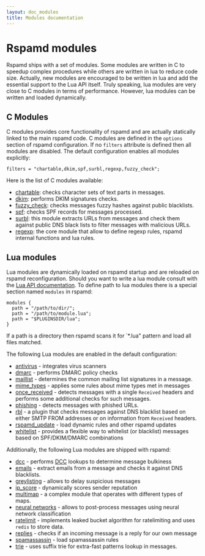 ```yaml
---
layout: doc_modules
title: Modules documentation
---
```

# Rspamd modules

Rspamd ships with a set of modules. Some modules are written in C to speedup
complex procedures while others are written in lua to reduce code size.
Actually, new modules are encouraged to be written in lua and add the essential
support to the Lua API itself. Truly speaking, lua modules are very close to
C modules in terms of performance. However, lua modules can be written and loaded
dynamically.

## C Modules

C modules provides core functionality of rspamd and are actually statically linked
to the main rspamd code. C modules are defined in the `options` section of rspamd
configuration. If no `filters` attribute is defined then all modules are disabled.
The default configuration enables all modules explicitly:

~~~ucl
filters = "chartable,dkim,spf,surbl,regexp,fuzzy_check";
~~~

Here is the list of C modules available:

- [chartable](chartable.html): checks character sets of text parts in messages.
- [dkim](dkim.html): performs DKIM signatures checks.
- [fuzzy_check](fuzzy_check.html): checks messages fuzzy hashes against public blacklists.
- [spf](spf.html): checks SPF records for messages processed.
- [surbl](surbl.html): this module extracts URLs from messages and check them against
public DNS black lists to filter messages with malicious URLs.
- [regexp](regexp.html): the core module that allow to define regexp rules,
rspamd internal functions and lua rules.

## Lua modules

Lua modules are dynamically loaded on rspamd startup and are reloaded on rspamd
reconfiguration. Should you want to write a lua module consult with the
[Lua API documentation](../lua/). To define path to lua modules there is a special section
named `modules` in rspamd:

~~~ucl
modules {
  path = "/path/to/dir/";
  path = "/path/to/module.lua";
  path = "$PLUGINSDIR/lua";
}
~~~

If a path is a directory then rspamd scans it for `*.lua" pattern and load all
files matched.

The following Lua modules are enabled in the default configuration:

- [antivirus](antivirus.html) - integrates virus scanners
- [dmarc](dmarc.html) - performs DMARC policy checks
- [maillist](maillist.html) - determines the common mailing list signatures in a message.
- [mime_types](mime_types.html) - applies some rules about mime types met in messages
- [once_received](once_received.html) - detects messages with a single `Received` headers
and performs some additional checks for such messages.
- [phishing](phishing.html) - detects messages with phished URLs.
- [rbl](rbl.html) - a plugin that checks messages against DNS blacklist based on
either SMTP FROM addresses or on information from `Received` headers.
- [rspamd_update](rspamd_update.html) - load dynamic rules and other rspamd updates
- [whitelist](whitelist.html) - provides a flexible way to whitelist (or blacklist) messages based on SPF/DKIM/DMARC combinations

Additionally, the following Lua modules are shipped with rspamd:

- [dcc](dcc.html) - performs [DCC](http://www.dcc-servers.net/dcc/) lookups to determine message bulkiness
- [emails](emails.html) - extract emails from a message and checks it against DNS
blacklists.
- [greylisting](greylisting.html) - allows to delay suspicious messages
- [ip_score](ip_score.html) - dynamically scores sender reputation
- [multimap](multimap.html) - a complex module that operates with different types
of maps.
- [neural networks](fann.html) - allows to post-process messages using neural network classification
- [ratelimit](ratelimit.html) - implements leaked bucket algorithm for ratelimiting and
uses `redis` to store data.
- [replies](replies.html) - checks if an incoming message is a reply for our own message
- [spamassassin](spamassassin.html) - load spamassassin rules
- [trie](trie.html) - uses suffix trie for extra-fast patterns lookup in messages.
